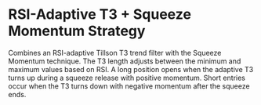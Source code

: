# RSI-Adaptive T3 + Squeeze Momentum Strategy

Combines an RSI-adaptive Tillson T3 trend filter with the Squeeze Momentum technique. The T3 length adjusts between the minimum and maximum values based on RSI. A long position opens when the adaptive T3 turns up during a squeeze release with positive momentum. Short entries occur when the T3 turns down with negative momentum after the squeeze ends.

